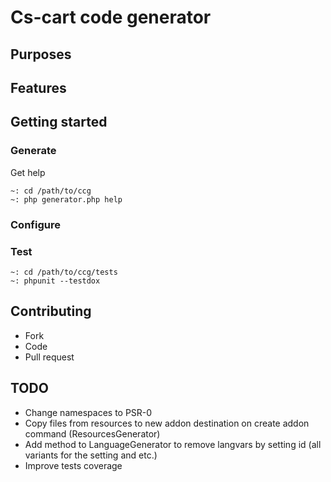 # Cs-cart code generator
## Purposes

## Features

## Getting started
### Generate
Get help
```
~: cd /path/to/ccg
~: php generator.php help
```
### Configure

### Test
```
~: cd /path/to/ccg/tests
~: phpunit --testdox
```
## Contributing
- Fork
- Code
- Pull request


## TODO
- Change namespaces to PSR-0
- Copy files from resources to new addon destination on create addon command (ResourcesGenerator)
- Add method to LanguageGenerator to remove langvars by setting id (all variants for the setting and etc.)
- Improve tests coverage